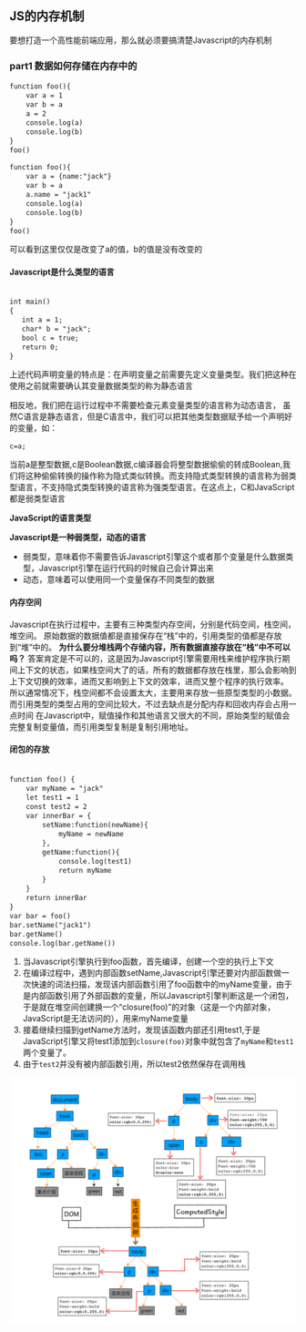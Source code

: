 ## JS的内存机制
要想打造一个高性能前端应用，那么就必须要搞清楚Javascript的内存机制

### part1 数据如何存储在内存中的

```
function foo(){
    var a = 1
    var b = a
    a = 2
    console.log(a)
    console.log(b)
}
foo()

```
```
function foo(){
    var a = {name:"jack"}
    var b = a
    a.name = "jack1" 
    console.log(a)
    console.log(b)
}
foo()
```
可以看到这里仅仅是改变了a的值，b的值是没有改变的

#### Javascript是什么类型的语言

```

int main()
{
   int a = 1;
   char* b = "jack";
   bool c = true;
   return 0;
}
```
上述代码声明变量的特点是：在声明变量之前需要先定义变量类型。我们把这种在使用之前就需要确认其变量数据类型的称为静态语言

相反地，我们把在运行过程中不需要检查元素变量类型的语言称为动态语言，
虽然C语言是静态语言，但是C语言中，我们可以把其他类型数据赋予给一个声明好的变量，如：
```
c=a;
```
当前a是整型数据,c是Boolean数据,c编译器会将整型数据偷偷的转成Boolean,我们将这种偷偷转换的操作称为隐式类似转换。而支持隐式类型转换的语言称为弱类型语言，不支持隐式类型转换的语言称为强类型语言。在这点上，C和JavaScript都是弱类型语言

**JavaScript的语言类型**

**Javascript是一种弱类型，动态的语言**

- 弱类型，意味着你不需要告诉Javascript引擎这个或者那个变量是什么数据类型，Javascript引擎在运行代码的时候自己会计算出来
- 动态，意味着可以使用同一个变量保存不同类型的数据

#### 内存空间
Javascript在执行过程中，主要有三种类型内存空间，分别是代码空间，栈空间，堆空间。
原始数据的数据值都是直接保存在“栈”中的，引用类型的值都是存放到“堆”中的。
**为什么要分堆栈两个存储内容，所有数据直接存放在“栈”中不可以吗？**
答案肯定是不可以的，这是因为Javascript引擎需要用栈来维护程序执行期间上下文的状态，如果栈空间大了的话，所有的数据都存放在栈里，那么会影响到上下文切换的效率，进而又影响到上下文的效率，进而又整个程序的执行效率。
所以通常情况下，栈空间都不会设置太大，主要用来存放一些原型类型的小数据。而引用类型的类型占用的空间比较大，不过去缺点是分配内存和回收内存会占用一点时间
在Javascript中，赋值操作和其他语言又很大的不同，原始类型的赋值会完整复制变量值，而引用类型复制是复制引用地址。

#### 闭包的存放

```

function foo() {
    var myName = "jack"
    let test1 = 1
    const test2 = 2
    var innerBar = { 
        setName:function(newName){
            myName = newName
        },
        getName:function(){
            console.log(test1)
            return myName
        }
    }
    return innerBar
}
var bar = foo()
bar.setName("jack1")
bar.getName()
console.log(bar.getName())
```
1. 当Javascript引擎执行到foo函数，首先编译，创建一个空的执行上下文
2. 在编译过程中，遇到内部函数setName,Javascript引擎还要对内部函数做一次快速的词法扫描，发现该内部函数引用了foo函数中的myName变量，由于是内部函数引用了外部函数的变量，所以Javascript引擎判断这是一个闭包，于是就在堆空间创建换一个“closure(foo)”的对象（这是一个内部对象，JavaScript是无法访问的），用来myName变量
3. 接着继续扫描到getName方法时，发现该函数内部还引用test1,于是JavaScript引擎又将test1添加到`closure(foo)`对象中就包含了`myName`和`test1`两个变量了。
4. 由于`test2`并没有被内部函数引用，所以test2依然保存在调用栈

![调用栈](https://github.com/4lQuiorrA/FE_Journey/blob/master/image/http/cssomshuhecheng.png)
